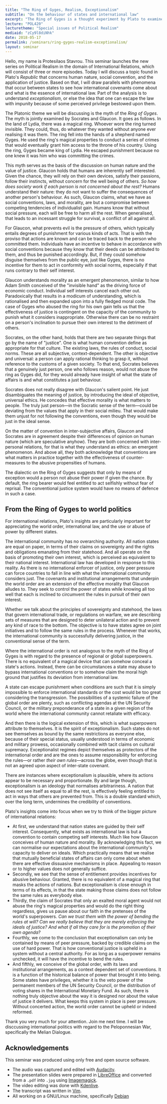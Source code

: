 ```yaml
---
title: "The Ring of Gyges, Realism, Exceptionalism"
subtitle: "On the behaviour of states and international law"
excerpt: "The Ring of Gyges is a thought experiment by Plato to examine human nature and how justice works. Here we apply it to international relations."
lecture: "POL420"
lecturetheme: "Special issues of Political Realism"
mediaid: "zCy9l8diNhk"
date: 2018-05-17
permalink: /seminars/ring-gyges-realism-exceptionalism/
layout: seminar
---
```

Hello, my name is Protesilaos Stavrou. This seminar launches the new series on Political Realism in the domain of International Relations, which will consist of three or more episodes. Today I will discuss a topic found in Plato's *Republic* that concerns human nature, social convention, and the application of justice. Based on that, I will draw parallels with phenomena that occur between states to see how international covenants come about and what is the essence of international law. Part of the analysis is to understand *exceptionalism*, or else the idea that one can escape the law with impunity because of some perceived privilege bestowed upon them.

The Platonic theme we will be discussing is the myth of the *Ring of Gyges*. The myth is jointly examined by Socrates and Glaucon. It goes as follows. In the land of Lydia, there was a magical ring. Whoever wore the ring turned invisible. They could, thus, do whatever they wanted without anyone ever realising it was them. The ring fell into the hands of a shepherd named Gyges. He used the ring's magical properties to conduct a series of crimes that would eventually grant him access to the throne of his country. Using the ring, Gyges became king of Lydia. He escaped punishment because no one knew it was him who was committing the crimes.

This myth serves as the basis of the discussion on human nature and the value of justice. Glaucon holds that humans are inherently self interested. Given the chance, they will rely on their own devices, satisfy their passions, follow their instincts, without concern for the well being of others. *So how does society work if each person is not concerned about the rest?* Humans understand their nature: they do not want to suffer the consequences of another person's behaviour. As such, Glaucon claims, what we have as social conventions, laws, and morality, are but a compromise between competing tendencies of individualist gain. Humans know that without social pressure, each will be free to harm all the rest. When generalised, that leads to an incessant struggle for survival, a conflict of all against all.

For Glaucon, what prevents evil is the pressure of others, which typically entails degrees of punishment for various kinds of acts. That is with the proviso that actions are known and can be traced back to the person who committed them. Individuals have an incentive to behave in accordance with social conventions because they know that their deeds can be attributed to them, and thus be punished accordingly. But, if they could somehow disguise themselves from the public eye, just like Gyges, there is no incentive for them to act in conformity with social norms, especially if that runs contrary to their self interest.

Glaucon understands morality as an emergent phenomenon, similar to how Adam Smith conceived of the "invisible hand" as the driving force of economic conduct. Individual self interests cancel each other out. Paradoxically that results in a modicum of understanding, which is rationalised and then expanded upon into a fully fledged  moral code. The case of Gyges who abused the ring for his own gain tells us that the effectiveness of justice is contingent on the capacity of the community to punish what it considers inappropriate. Otherwise there can be no restraint on a person's inclination to pursue their own interest to the detriment of others.

Socrates, on the other hand, holds that there are two separate things that go by the name of "justice". One is what human convention define as appropriate for that culture. The existing laws, the rules of conduct, social norms. These are all subjective, context-dependent. The other is objective and universal: a person can apply rational thinking to grasp it, without reference to the customs of a given society. To that end, Socrates believes that a genuinely just person, one who follows reason, would not abuse the ring as Gyges did, for they would already have insight of what the state of affairs is and what constitutes a just behaviour.

Socrates does not really disagree with Glaucon's salient point. He just disambiguates the meaning of justice, by introducing the ideal of objective, universal ethics. He concedes that effective morality is what matters to people. The truly just person—in the Socratic sense of the term—could be deviating from the values that apply in their social milieu. That would make them unjust for not following the conventions, even though they would be just in the ideal sense.

On the matter of convention in inter-subjective affairs, Glaucon and Socrates are in agreement despite their differences of opinion on human nature (which are speculative anyhow). They are both concerned with inter-personal relations, for that is what they understand as ethics: an emergent phenomenon. And above all, they both acknowledge that conventions are what matters in practice together with the effectiveness of counter-measures to the abusive propensities of humans.

The dialectic on the Ring of Gyges suggests that only by means of exception would a person not abuse their power if given the chance. By default, the ring bearer would feel entitled to act selfishly without fear of reprisal. The conventional justice system would have no means of defence in such a case.

## From the Ring of Gyges to world politics

For international relations, Plato's insights are particularly important for appreciating the world order, international law, and the use or abuse of power by different states.

The international community has no overarching authority. All nation states are equal on paper, in terms of their claims on sovereignty and the rights and obligations emanating from their statehood. And all operate on the basis of promoting their own interest, which is perceived as equivalent to their national interest. International law has developed in response to this reality. As there is no international enforcer of justice, only peer pressure can force countries to fall in line with what the international community considers just. The covenants and institutional arrangements that underpin the world order are an extension of the effective morality that Glaucon alludes to. They seek to control the power of states while knowing all too well that each is inclined to circumvent the rules in pursuit of their own interest.

Whether we talk about the principles of sovereignty and statehood, the laws that govern international trade, or regulations on warfare, we are describing sets of measures that are designed to deter unilateral action and to prevent any kind of race to the bottom. The objective is to have states agree on joint initiatives and to follow the same rules in the process. Whenever that works, the international community is successfully delivering justice, in the conventional sense of the term.

Where the international order is not analogous to the myth of the Ring of Gyges is with regard to the presence of regional or global superpowers. There is no equivalent of a magical device that can somehow conceal a state's actions. Instead, there can be circumstances a state may abuse to bypass international conventions or to somehow claim the moral high ground that justifies its deviation from international law.

A state can escape punishment when conditions are such that it is simply impossible to enforce international standards or the cost would be too great considering the transgression. The possibilities of a systemic failure of the global order are plenty, such as conflicting agendas at the UN Security Council, or the military preponderance of a state in a given region of the world where the international community cannot retaliate with efficacy.

And then there is the logical extension of this, which is what superpowers attribute to themselves. It is the spirit of exceptionalism. Such states do not see themselves as bound by the same restrictions as everyone else, because of their special status, usually understood in terms of economic and military prowess, occasionally combined with tacit claims on cultural supremacy. Exceptionalist regimes depict themselves as protectors of the international order and are the ones to assume responsibility for enforcing the rules—or rather *their own rules*—across the globe, even though that is not an agreed upon aspect of inter-state covenant.

There are instances where exceptionalism is plausible, where its actions appear to be necessary and proportionate. By and large though, exceptionalism is an ideology that normalises arbitrariness. A nation that does not see itself as equal to all the rest, is effectively feeling entitled to act in ways that others are prevented from. This is a double standard which, over the long term, undermines the credibility of conventions.

Plato's insights come into focus when we try to think of the bigger picture of international relations:

- At first, we understand that nation states are guided by their self interest. Consequently, what exists as international law is but a convention to contain competing self interests. Much like how Glaucon conceives of human nature and morality. By acknowledging this fact, we can normalise our expectations about the international community's capacity to deliver on ideals. Which practically means that we realise that mutually beneficial states of affairs can only come about when there are effective dissuasive mechanisms in place. Appealing to reason or to higher values does not generally suffice.
- Secondly, we see that the sense of entitlement provides incentives for abusive behaviour. Granted, there is no equivalent of a magical ring that masks the actions of nations. But exceptionalism is close enough in terms of its effects, in that the state making those claims does not follow the same rules as everybody else.
- Thirdly, the claim of Socrates that only an exalted moral agent would not abuse the ring's magical properties and would do the right thing regardless, gives us pause about our faith in the pretenses of the world's superpowers. *Can we trust them with the power of bending the rules at will? Can we really believe that they are merely enforcing the ideals of justice? And what if all they care for is the promotion of their own agenda?*
- Fourthly, we come to the conclusion that exceptionalism can only be contained by means of peer pressure, backed by credible claims on the use of hard power. That is how conventional justice is upheld in a system without a central authority. For as long as a superpower remains unchecked, it will have the incentive to bend the rules.
- And fifthly, we conceive of the global order, with its laws and institutional arrangements, as a context dependent set of conventions. It is a function of the historical balance of power that brought it into being. Some states have privileges, whether it is the veto power of the permanent members of the UN Security Council, or the distribution of voting shares in the International Monetary Fund. As such, there is nothing truly objective about the way it is designed nor about the value of justice it delivers. What keeps this system in place is peer pressure. Without concerted action, the world order cannot be upheld or indeed reformed.

Thank you very much for your attention. Join me next time. I will be disccussing international politics with regard to the Peloponnesian War, specifically the Melian Dialogue.

## Acknowledgements

This seminar was produced using only free and open source software.

- The audio was captured and edited with [Audacity](http://www.audacityteam.org/).
- The presentation slides were prepared in [LibreOffice](http://www.libreoffice.org/) and converted from a `.pdf` into `.jpg` using  [Imagemagick](http://www.imagemagick.org/script/index.php).
- The video editing was done with [Kdenlive](https://kdenlive.org/https://kdenlive.org/).
- The transcript was written in [Vim](https://vim.sourceforge.io/).
- All working on a GNU/Linux machine, specifically [Debian](https://www.debian.org)
